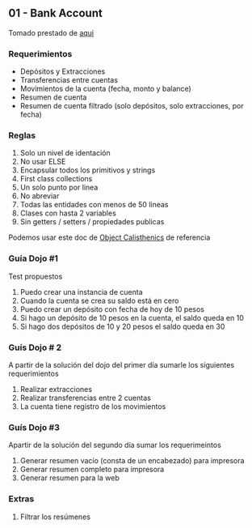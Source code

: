 ## 01 - Bank Account

Tomado prestado de [aqui](https://github.com/sandromancuso/Bank-kata)

### Requerimientos

- Depósitos y Extracciones
- Transferencias entre cuentas
- Movimientos de la cuenta (fecha, monto y balance)
- Resumen de cuenta
- Resumen de cuenta filtrado (solo depósitos, solo extracciones, por fecha)

### Reglas

1. Solo un nivel de identación
2. No usar ELSE
3. Encapsular todos los primitivos y strings
4. First class collections
5. Un solo punto por linea
6. No abreviar
7. Todas las entidades con menos de 50 lineas
8. Clases con hasta 2 variables
9. Sin getters / setters / propiedades publicas

Podemos usar este doc de [Object Calisthenics](http://www.cs.helsinki.fi/u/luontola/tdd-2009/ext/ObjectCalisthenics.pdf) de referencia


### Guía Dojo #1

Test propuestos

1. Puedo crear una instancia de cuenta
2. Cuando la cuenta se crea su saldo está en cero
3. Puedo crear un depósito con fecha de hoy de 10 pesos
4. Si hago un depósito de 10 pesos en la cuenta, el saldo queda en 10 
5. Si hago dos depósitos de 10 y 20 pesos el saldo queda en 30

### Guís Dojo # 2

A partir de la solución del dojo del primer día sumarle los siguientes requerimientos

1. Realizar extracciones 
2. Realizar transferencias entre 2 cuentas
3. La cuenta tiene registro de los movimientos


### Guís Dojo #3

Apartir de la solución del segundo día sumar los requerimeintos

1. Generar resumen vacío (consta de un encabezado) para impresora
2. Generar resumen completo para impresora
3. Generar resumen para la web


### Extras 

1. Filtrar los resúmenes

